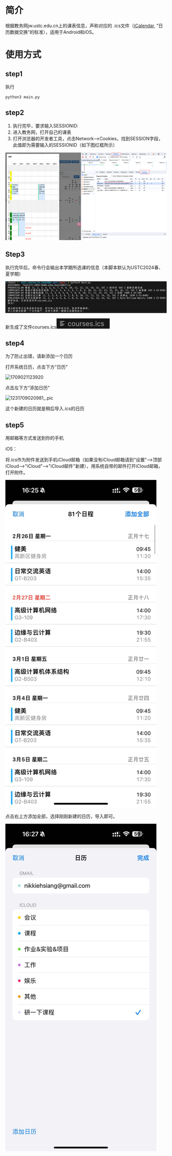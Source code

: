 # 简介

根据教务网jw.ustc.edu.cn上的课表信息，声称对应的 .ics文件（[iCalendar](https://baike.baidu.com/item/iCal/10119576), “日历数据交换”的标准），适用于Android和iOS。

# 使用方式

## step1

执行

```
python3 main.py
```

## step2

1. 执行完毕，要求输入SESSIONID:
2. 进入教务网，打开自己的课表
3. 打开浏览器的开发者工具，点击Network-->Cookies，找到SESSION字段，此值即为需要输入的SESSIONID（如下图红框所示）

![1709019928269](image/README/1709019928269.png)

## Step3

执行完毕后，命令行会输出本学期所选课的信息（本脚本默认为USTC2024春、夏学期）

![1709020446962](image/README/1709020446962.png)

新生成了文件courses.ics![1709021540073](image/README/1709021540073.png)

## step4

为了防止出错，请新添加一个日历

打开系统日历，点击下方“日历"

![1709021123920](https://file+.vscode-resource.vscode-cdn.net/Users/Nikkie/M2/ustc_course_to_calendar/image/README/1709021123920.png)

点击左下方“添加日历"

![1231709020981_.pic](https://file+.vscode-resource.vscode-cdn.net/Users/Nikkie/M2/ustc_course_to_calendar/image/README/1231709020981.jpg)

这个新建的日历就是稍后导入.ics的日历

## step5

用邮箱等方式发送到你的手机

iOS：

将.ics作为附件发送到手机iCloud邮箱（如果没有iCloud邮箱请到“设置"-->顶部iCloud-->"iCloud"-->"iCloud邮件"新建），用系统自带的邮件打开iCloud邮箱，打开附件。

![Alt text](image/README/1241709022422_.pic.jpg)

点击右上方添加全部，选择刚刚新建的日历，导入即可。

![Alt text](image/README/1261709022440_.pic.jpg)
